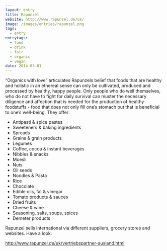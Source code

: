 ```yaml
---
layout: entry
title: Rapunzel
website: http://www.rapunzel.de/uk/
image: /images/entries/rapunzel.png
tags:
  - entry
entrytags:
  - food
  - drink
  - fair
  - organic
  - vegan
date: 2014-03-01
---
```


“Organics with love” articulates Rapunzels belief that foods that are healthy and holistic in an ethereal sense can only be cultivated, produced and processed by healthy, happy people. Only people who do well themselves, who do not have to fight for daily survival can muster the necessary diligence and affection that is needed for the production of healthy foodstuffs - food that does not only fill one’s stomach but that is beneficial to one’s well-being.
They offer:

* Antipasti & spice pastes
* Sweeteners & baking ingredients
* Spreads
* Grains & grain products
* Legumes
* Coffee, cocoa & instant beverages
* Nibbles & snacks
* Muesli
* Nuts
* Oil seeds
* Noodles & Pasta
* Rice
* Chocolate
* Edible oils, fat & vinegar
* Tomato products & sauces
* Dried fruits
* Cheese & wine
* Seasoning, salts, soups, spices
* Demeter products

Rapunzel sells international via different suppliers, grocery stores and websites. Have a look: 

http://www.rapunzel.de/uk/vertriebspartner-ausland.html